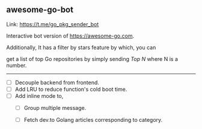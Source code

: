 ## awesome-go-bot

Link: https://t.me/go_pkg_sender_bot

Interactive bot version of https://awesome-go.com.

Additionally, It has a filter by stars feature by which, you can 

get a list of top Go repositories by simply sending *Top N* where N is a number. 

---

- [ ] Decouple backend from frontend.
- [ ] Add LRU to reduce function's cold boot time.
- [ ] Add inline mode to,
     - [ ] Group multiple message.
     - [ ] Fetch dev.to Golang articles corresponding to category.

 

